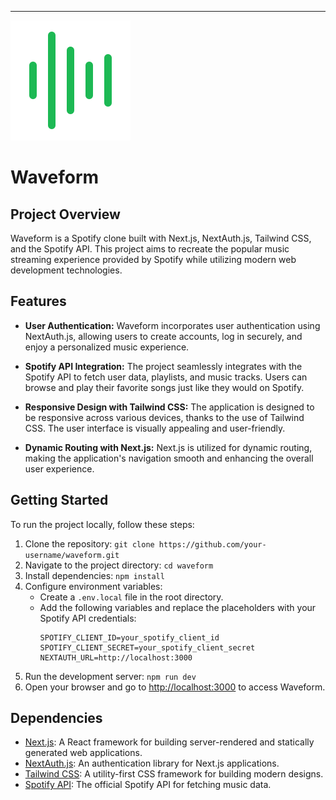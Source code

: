 <hr>

<img alt="icon" src="public/icon.svg"/> 

# Waveform

## Project Overview

Waveform is a Spotify clone built with Next.js, NextAuth.js, Tailwind CSS, and the Spotify API. This project aims to recreate the popular music streaming experience provided by Spotify while utilizing modern web development technologies.

## Features

- **User Authentication:** Waveform incorporates user authentication using NextAuth.js, allowing users to create accounts, log in securely, and enjoy a personalized music experience.

- **Spotify API Integration:** The project seamlessly integrates with the Spotify API to fetch user data, playlists, and music tracks. Users can browse and play their favorite songs just like they would on Spotify.

- **Responsive Design with Tailwind CSS:** The application is designed to be responsive across various devices, thanks to the use of Tailwind CSS. The user interface is visually appealing and user-friendly.

- **Dynamic Routing with Next.js:** Next.js is utilized for dynamic routing, making the application's navigation smooth and enhancing the overall user experience.

## Getting Started

To run the project locally, follow these steps:

1. Clone the repository: `git clone https://github.com/your-username/waveform.git`
2. Navigate to the project directory: `cd waveform`
3. Install dependencies: `npm install`
4. Configure environment variables:
    - Create a `.env.local` file in the root directory.
    - Add the following variables and replace the placeholders with your Spotify API credentials:
      ```
      SPOTIFY_CLIENT_ID=your_spotify_client_id
      SPOTIFY_CLIENT_SECRET=your_spotify_client_secret
      NEXTAUTH_URL=http://localhost:3000
      ```
5. Run the development server: `npm run dev`
6. Open your browser and go to [http://localhost:3000](http://localhost:3000) to access Waveform.

## Dependencies

- [Next.js](https://nextjs.org/): A React framework for building server-rendered and statically generated web applications.
- [NextAuth.js](https://next-auth.js.org/): An authentication library for Next.js applications.
- [Tailwind CSS](https://tailwindcss.com/): A utility-first CSS framework for building modern designs.
- [Spotify API](https://developer.spotify.com/documentation/web-api/): The official Spotify API for fetching music data.
